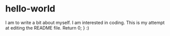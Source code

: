 # hello-world
I am to write a bit about myself. I am interested in coding. 
This is my attempt at editing the README file.
Return 0;
}
:)
